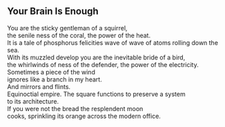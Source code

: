 Your Brain Is Enough
--------------------
You are the sticky gentleman of a squirrel,  
the senile ness of the coral, the power of the heat.  
It is a tale of phosphorus felicities wave of wave of atoms rolling down the sea.  
With its muzzled develop you are the inevitable bride of a bird,  
the whirlwinds of ness of the defender, the power of the electricity.  
Sometimes a piece of the wind  
ignores like a branch in my heart.  
And mirrors and flints.  
Equinoctial empire. The square functions to preserve a system  
to its architecture.  
If you were not the bread the resplendent moon  
cooks, sprinkling its orange across the modern office.  
